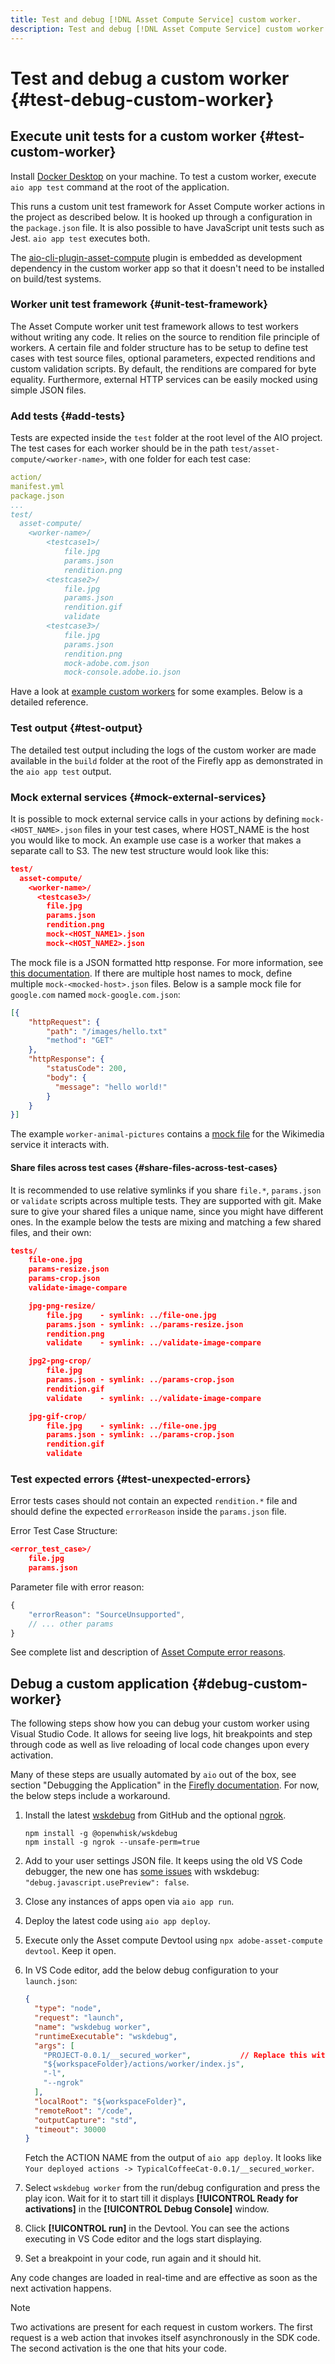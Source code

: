 ```yaml
---
title: Test and debug [!DNL Asset Compute Service] custom worker.
description: Test and debug [!DNL Asset Compute Service] custom worker.
---
```


# Test and debug a custom worker {#test-debug-custom-worker}

## Execute unit tests for a custom worker {#test-custom-worker}

Install [Docker Desktop](https://www.docker.com/get-started) on your machine. To test a custom worker, execute `aio app test` command at the root of the application.

<!-- TBD
To run tests for a custom worker, run `adobe-asset-compute test-worker` command in the root of the custom worker application application.

Document interactively running `adobe-asset-compute` commands `test-worker` and `run-worker`.
-->

This runs a custom unit test framework for Asset Compute worker actions in the project as described below. It is hooked up through a configuration in the `package.json` file. It is also possible to have JavaScript unit tests such as Jest. `aio app test` executes both.

The [aio-cli-plugin-asset-compute](https://github.com/adobe/aio-cli-plugin-asset-compute#install-as-local-devdependency) plugin is embedded as development dependency in the custom worker app so that it doesn't need to be installed on build/test systems.

### Worker unit test framework {#unit-test-framework}

The Asset Compute worker unit test framework allows to test workers without writing any code. It relies on the source to rendition file principle of workers. A certain file and folder structure has to be setup to define test cases with test source files, optional parameters, expected renditions and custom validation scripts. By default, the renditions are compared for byte equality. Furthermore, external HTTP services can be easily mocked using simple JSON files.

### Add tests {#add-tests}

Tests are expected inside the `test` folder at the root level of the AIO project. The test cases for each worker should be in the path `test/asset-compute/<worker-name>`, with one folder for each test case:

```yaml
action/
manifest.yml
package.json
...
test/
  asset-compute/
    <worker-name>/
        <testcase1>/
            file.jpg
            params.json
            rendition.png
        <testcase2>/
            file.jpg
            params.json
            rendition.gif
            validate
        <testcase3>/
            file.jpg
            params.json
            rendition.png
            mock-adobe.com.json
            mock-console.adobe.io.json
```

Have a look at [example custom workers](https://github.com/adobe/asset-compute-example-workers/) for some examples. Below is a detailed reference.

### Test output {#test-output}

The detailed test output including the logs of the custom worker are made available in the `build` folder at the root of the Firefly app as demonstrated in the `aio app test` output.

### Mock external services {#mock-external-services}

It is possible to mock external service calls in your actions by defining `mock-<HOST_NAME>.json` files in your test cases, where HOST_NAME is the host you would like to mock. An example use case is a worker that makes a separate call to S3. The new test structure would look like this:

```json
test/
  asset-compute/
    <worker-name>/
      <testcase3>/
        file.jpg
        params.json
        rendition.png
        mock-<HOST_NAME1>.json
        mock-<HOST_NAME2>.json
```

The mock file is a JSON formatted http response. For more information, see [this documentation](https://www.mock-server.com/mock_server/creating_expectations.html). If there are multiple host names to mock, define multiple `mock-<mocked-host>.json` files. Below is a sample mock file for `google.com` named `mock-google.com.json`:

```json
[{
    "httpRequest": {
        "path": "/images/hello.txt"
        "method": "GET"
    },
    "httpResponse": {
        "statusCode": 200,
        "body": {
          "message": "hello world!"
        }
    }
}]
```

The example `worker-animal-pictures` contains a [mock file](https://github.com/adobe/asset-compute-example-workers/blob/master/projects/worker-animal-pictures/test/asset-compute/worker-animal-pictures/simple-test/mock-upload.wikimedia.org.json) for the Wikimedia service it interacts with.

#### Share files across test cases {#share-files-across-test-cases}

It is recommended to use relative symlinks if you share `file.*`, `params.json` or `validate` scripts across multiple tests. They are supported with git. Make sure to give your shared files a unique name, since you might have different ones. In the example below the tests are mixing and matching a few shared files, and their own:

```json
tests/
    file-one.jpg
    params-resize.json
    params-crop.json
    validate-image-compare

    jpg-png-resize/
        file.jpg    - symlink: ../file-one.jpg
        params.json - symlink: ../params-resize.json
        rendition.png
        validate    - symlink: ../validate-image-compare

    jpg2-png-crop/
        file.jpg
        params.json - symlink: ../params-crop.json
        rendition.gif
        validate    - symlink: ../validate-image-compare

    jpg-gif-crop/
        file.jpg    - symlink: ../file-one.jpg
        params.json - symlink: ../params-crop.json
        rendition.gif
        validate
```

### Test expected errors {#test-unexpected-errors}

Error tests cases should not contain an expected `rendition.*` file and should define the expected `errorReason` inside the `params.json` file.

Error Test Case Structure:

```json
<error_test_case>/
    file.jpg
    params.json
```

Parameter file with error reason:

```javascript
{
    "errorReason": "SourceUnsupported",
    // ... other params
}
```

See complete list and description of [Asset Compute error reasons](https://github.com/adobe/asset-compute-commons#error-reasons).

## Debug a custom application {#debug-custom-worker}

The following steps show how you can debug your custom worker using Visual Studio Code. It allows for seeing live logs, hit breakpoints and step through code as well as live reloading of local code changes upon every activation.

Many of these steps are usually automated by `aio` out of the box, see section "Debugging the Application" in the [Firefly documentation](https://www.adobe.io/apis/experienceplatform/project-firefly/docs.html#!AdobeDocs/project-firefly/master/getting_started/first_app.md). For now, the below steps include a workaround.

1. Install the latest [wskdebug](https://github.com/apache/openwhisk-wskdebug) from GitHub and the optional [ngrok](https://www.npmjs.com/package/ngrok).

   ```shell
   npm install -g @openwhisk/wskdebug
   npm install -g ngrok --unsafe-perm=true
   ```

1. Add to your user settings JSON file. It keeps using the old VS Code debugger, the new one has [some issues](https://github.com/apache/openwhisk-wskdebug/issues/74) with wskdebug: `"debug.javascript.usePreview": false`.
1. Close any instances of apps open via `aio app run`.
1. Deploy the latest code using `aio app deploy`.
1. Execute only the Asset compute Devtool using `npx adobe-asset-compute devtool`. Keep it open.
1. In VS Code editor, add the below debug configuration to your `launch.json`:

    ```json
    {
      "type": "node",
      "request": "launch",
      "name": "wskdebug worker",
      "runtimeExecutable": "wskdebug",
      "args": [
        "PROJECT-0.0.1/__secured_worker",           // Replace this with your ACTION NAME
        "${workspaceFolder}/actions/worker/index.js",
        "-l",
        "--ngrok"
      ],
      "localRoot": "${workspaceFolder}",
      "remoteRoot": "/code",
      "outputCapture": "std",
      "timeout": 30000
    }
    ```
  
   Fetch the ACTION NAME from the output of `aio app deploy`. It looks like `Your deployed actions -> TypicalCoffeeCat-0.0.1/__secured_worker`.

1. Select `wskdebug worker` from the run/debug configuration and press the play icon. Wait for it to start till it displays **[!UICONTROL Ready for activations]** in the **[!UICONTROL Debug Console]** window.

1. Click **[!UICONTROL run]** in the Devtool. You can see the actions executing in VS Code editor and the logs start displaying.

1. Set a breakpoint in your code, run again and it should hit.

Any code changes are loaded in real-time and are effective as soon as the next activation happens.

>[!NOTE]
>
>Two activations are present for each request in custom workers. The first request is a web action that invokes itself asynchronously in the SDK code. The second activation is the one that hits your code.
